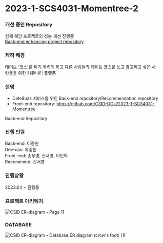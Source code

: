 # 2023-1-SCS4031-Momentree-2  

### 개선 중인 Repository
현재 해당 프로젝트의 성능 개선 진행중  
[Back-end enhancing project repository](https://github.com/shoeone96/dateBuzz_public)

### 제작 배경    
데이트 '코스'를 짜기 어려워 하고 다른 사람들의 데이트 코스를 보고 참고하고 싶은 사람들을 위한 커뮤니티 플랫폼

### 설명  
- DateBuzz 서비스를 위한 Back-end repository/Recommendation repository  
- Front-end repository: https://github.com/CSID-DGU/2023-1-SCS4031-Momentree
  
Back-end Repository  


### 진행 인원  
Back-end: 이중원  
Dev-ops: 이중원  
Front-end: 송우영, 신서영, 이민희  
Recommend: 신서영


### 진행상황  
2023.04 ~ 진행중


### 프로젝트 아키텍처
![CSID ER-diagram - Page 11](https://github.com/CSID-DGU/2023-1-SCS4031-Momentree-2/assets/85065626/c81e94ea-7324-4941-ac54-6761ebe02b4b)


### DATABASE
![CSID ER-diagram - Database ER diagram (crow's foot) (1)](https://github.com/CSID-DGU/2023-1-SCS4031-Momentree-2/assets/85065626/060558f9-55fb-4379-a52e-91bbc761fcd2)

